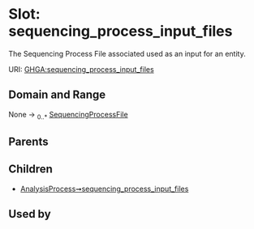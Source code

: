 
# Slot: sequencing_process_input_files


The Sequencing Process File associated used as an input for an entity.

URI: [GHGA:sequencing_process_input_files](https://w3id.org/GHGA/sequencing_process_input_files)


## Domain and Range

None &#8594;  <sub>0..\*</sub> [SequencingProcessFile](SequencingProcessFile.md)

## Parents


## Children

 *  [AnalysisProcess➞sequencing_process_input_files](AnalysisProcess_sequencing_process_input_files.md)

## Used by


